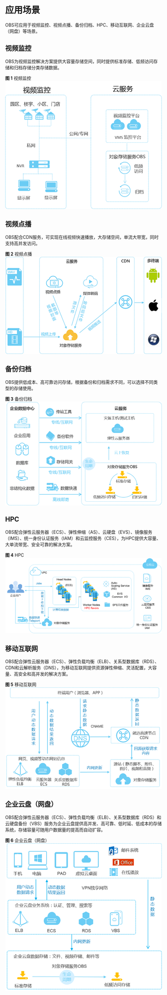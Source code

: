 # 应用场景<a name="zh-cn_topic_0052648667"></a>

OBS可应用于视频监控、视频点播、备份归档、HPC、移动互联网、企业云盘（网盘）等场景。

## 视频监控<a name="section7586183122714"></a>

OBS为视频监控解决方案提供大容量存储空间，同时提供标准存储、低频访问存储和归档存储分类存储数据。

**图 1**  视频监控<a name="fig5422331414"></a>  
![](figures/视频监控.png "视频监控")

## 视频点播<a name="section6475954143219"></a>

OBS配合CDN服务，可实现在线视频快速播放，大存储空间，单流大带宽，同时支持高并发访问。

**图 2**  视频点播<a name="fig142991649836"></a>  
![](figures/视频点播.png "视频点播")

## 备份归档<a name="section4226859173114"></a>

OBS提供低成本、高可靠访问存储，根据备份和归档需求不同，可以选择不同类型的存储使用。

**图 3**  备份归档<a name="fig123494251417"></a>  
![](figures/备份归档.png "备份归档")

## HPC<a name="section111751299363"></a>

OBS配合弹性云服务器（ECS）、弹性伸缩（AS）、云硬盘（EVS）、镜像服务（IMS）、统一身份认证服务（IAM）和云监控服务（CES），为HPC提供大容量、大单流带宽、安全可靠的解决方案。

**图 4**  HPC<a name="fig11230153953619"></a>  
![](figures/HPC.png "HPC")

## 移动互联网<a name="section2012113917372"></a>

OBS配合弹性云服务器（ECS）、弹性负载均衡（ELB）、关系型数据库（RDS）、CDN和云解析服务（DNS），为移动互联网提供资源弹性伸缩、灵活配置，大容量、高安全和高并发的解决方案。

**图 5**  移动互联网<a name="fig1776313013385"></a>  
![](figures/移动互联网.png "移动互联网")

## 企业云盘（网盘）<a name="section18755135143510"></a>

OBS配合弹性云服务器（ECS）、弹性负载均衡（ELB）、关系型数据库（RDS）和云硬盘备份（VBS）服务为企业云盘提供高并发、高可靠、低时延、低成本的存储系统，存储容量可随用户数据量的提高而自动扩容。

**图 6**  企业云盘（网盘）<a name="fig2437737133816"></a>  
![](figures/企业云盘（网盘）.png "企业云盘（网盘）")

